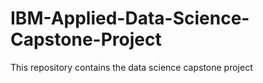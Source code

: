 # IBM-Applied-Data-Science-Capstone-Project
This repository contains the data science capstone project
